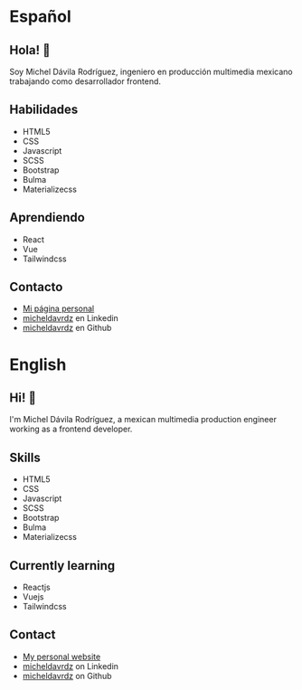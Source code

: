 <h1 align="center">
  
</h1>

# Español

## Hola! 👋 
Soy Michel Dávila Rodríguez, ingeniero en producción multimedia mexicano trabajando como desarrollador frontend.

## Habilidades
- HTML5
- CSS
- Javascript
- SCSS
- Bootstrap
- Bulma
- Materializecss

## Aprendiendo
- React
- Vue
- Tailwindcss

## Contacto
- [Mi página personal](#)
- [micheldavrdz](https://linkedin.com/in/micheldavrdz) en Linkedin
- [micheldavrdz](https://github.com/micheldavrdz) en Github

# English

## Hi! 👋 
I'm Michel Dávila Rodríguez, a mexican multimedia production engineer working as a frontend developer.

## Skills
- HTML5
- CSS
- Javascript
- SCSS
- Bootstrap
- Bulma
- Materializecss

## Currently learning
- Reactjs
- Vuejs
- Tailwindcss

## Contact
- [My personal website](#)
- [micheldavrdz](https://linkedin.com/in/micheldavrdz) on Linkedin
- [micheldavrdz](https://github.com/micheldavrdz) on Github
